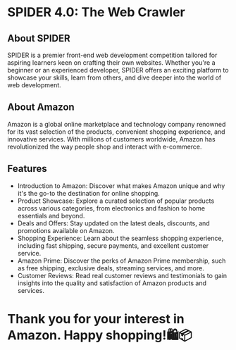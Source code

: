 # SPIDER 4.0: The Web Crawler

## About SPIDER
SPIDER is a premier front-end web development competition tailored for aspiring learners keen on crafting their own websites. Whether you're a beginner or an experienced developer, SPIDER offers an exciting platform to showcase your skills, learn from others, and dive deeper into the world of web development.

## About Amazon
Amazon is a global online marketplace and technology company renowned for its vast selection of the products, convenient shopping experience, and innovative services. With millions of customers worldwide, Amazon has revolutionized the way people shop and interact with e-commerce.

## Features
- Introduction to Amazon: Discover what makes Amazon unique and why it's the go-to the destination for online shopping.
- Product Showcase: Explore a curated selection of popular products across various categories, from electronics and fashion to home essentials and beyond.
- Deals and Offers: Stay updated on the latest deals, discounts, and promotions available on Amazon.
- Shopping Experience: Learn about the seamless shopping experience, including fast shipping, secure payments, and excellent customer service.
- Amazon Prime: Discover the perks of Amazon Prime membership, such as free shipping, exclusive deals, streaming services, and more.
- Customer Reviews: Read real customer reviews and testimonials to gain insights into the quality and satisfaction of Amazon products and services.

# Thank you for your interest in Amazon. Happy shopping!🛍️📦

